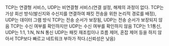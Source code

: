 TCP는 연결형 서비스, UDP는 비연결형 서비스(연결 설정, 해제의 과정이 없다.
TCP는 가상 회선 방식(발신지와 수신지를 연결하여 패킷 전송을 위한 논리적 경로를 배정), UDP는 데이터 그램 방식
TCP는 전송 순서가 보장됨, UDP는 전송 순서가 보장되지 않음
TCP는 수신 여부를 확인하지만 UDP는 수신 여부를 확인하지 않음
TCP는 1:1통신, UDP는 1:1, 1:N, N:N 통신
UDP는 패킷 재조립이나 흐름 제어, 혼잡 제어 등을 하지 않아서 TCP보다 빠르고 네트워크 부하가 적다.(신뢰성은 낮음)
